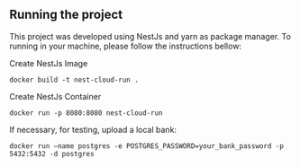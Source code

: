 ## Running the project 

This project was developed using NestJs and yarn as package manager. To running in your machine, please follow the instructions bellow:


Create NestJs Image
``` shell
docker build -t nest-cloud-run .
```

Create NestJs Container
``` shell
docker run -p 8080:8080 nest-cloud-run
```

If necessary, for testing, upload a local bank:
``` shell
docker run —name postgres -e POSTGRES_PASSWORD=your_bank_password -p 5432:5432 -d postgres
```